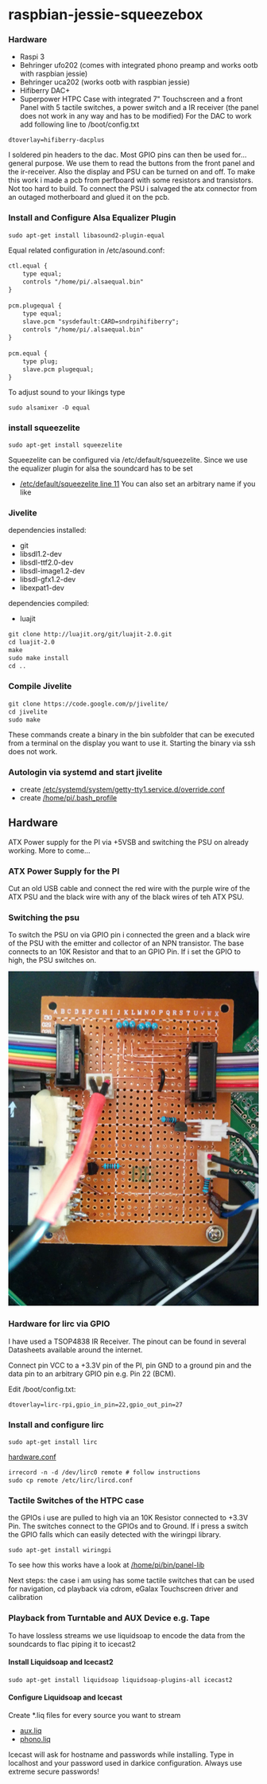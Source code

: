 # raspbian-jessie-squeezebox

### Hardware
* Raspi 3
* Behringer ufo202 (comes with integrated phono preamp and works ootb with raspbian jessie)
* Behringer uca202 (works ootb with raspbian jessie)
* Hifiberry DAC+
* Superpower HTPC Case with integrated 7" Touchscreen and a front Panel with 5 tactile switches, a power switch and a IR receiver (the panel does not work in any way and has to be modified)
For the DAC to work add following line to /boot/config.txt
```
dtoverlay=hifiberry-dacplus
```
I soldered pin headers to the dac. Most GPIO pins can then be used for... general purpose. We use them to read the buttons from the front panel and the ir-receiver. Also the display and PSU can be turned on and off. To make this work i made a pcb from perfboard with some resistors and transistors. Not too hard to build. To connect the PSU i salvaged the atx connector from an outaged motherboard and glued it on the pcb.

### Install and Configure Alsa Equalizer Plugin
```
sudo apt-get install libasound2-plugin-equal
```
Equal related configuration in /etc/asound.conf:
```
ctl.equal {
	type equal;
	controls "/home/pi/.alsaequal.bin"
}
 
pcm.plugequal {
	type equal;
	slave.pcm "sysdefault:CARD=sndrpihifiberry";
	controls "/home/pi/.alsaequal.bin"
}
 
pcm.equal {
	type plug;
	slave.pcm plugequal;
}
```

To adjust sound to your likings type
```
sudo alsamixer -D equal
```
### install squeezelite
```
sudo apt-get install squeezelite
```
Squeezelite can be configured via /etc/default/squeezelite. Since we use the equalizer plugin for alsa the soundcard has to be set
* [/etc/default/squeezelite line 11](https://github.com/hannemann/raspbian-jessie-squeezebox/blob/master/etc/default/squeezelite#L11)
You can also set an arbitrary name if you like

### Jivelite
dependencies installed:
* git
* libsdl1.2-dev
* libsdl-ttf2.0-dev
* libsdl-image1.2-dev
* libsdl-gfx1.2-dev
* libexpat1-dev

dependencies compiled:
* luajit
```
git clone http://luajit.org/git/luajit-2.0.git
cd luajit-2.0
make
sudo make install
cd ..
```

### Compile Jivelite
```
git clone https://code.google.com/p/jivelite/
cd jivelite
sudo make
```
These commands create a binary in the bin subfolder that can be executed from a terminal on the display you want to use it. Starting the binary via ssh does not work.

### Autologin via systemd and start jivelite
* create [/etc/systemd/system/getty-tty1.service.d/override.conf](https://github.com/hannemann/raspbian-jessie-squeezebox/blob/master/etc/systemd/system/getty-tty1.service.d/override.conf)
* create [/home/pi/.bash_profile](https://github.com/hannemann/raspbian-jessie-squeezebox/blob/master/home/pi/.bash_profile)

## Hardware
ATX Power supply for the PI via +5VSB and switching the PSU on already working. More to come...
### ATX Power Supply for the PI
Cut an old USB cable and connect the red wire with the purple wire of the ATX PSU and the black wire with any of the black wires of teh ATX PSU.
### Switching the psu
To switch the PSU on via GPIO pin i connected the green and a black wire of the PSU with the emitter and collector of an NPN transistor. The base connects to an 10K Resistor and that to an GPIO Pin. If i set the GPIO to high, the PSU switches on.

![perfboard](/images/IMG_20170215_102619.jpg)

### Hardware for lirc via GPIO
I have used a TSOP4838 IR Receiver. The pinout can be found in several Datasheets available around the internet.

Connect pin VCC to a +3.3V pin of the PI, pin GND to a ground pin and the data pin to an arbitrary GPIO pin e.g. Pin 22 (BCM).

Edit /boot/config.txt:
```
dtoverlay=lirc-rpi,gpio_in_pin=22,gpio_out_pin=27
```

### Install and configure lirc
```
sudo apt-get install lirc
```
[hardware.conf](https://github.com/hannemann/raspbian-jessie-squeezebox/blob/master/etc/lirc/hardware.conf)
```
irrecord -n -d /dev/lirc0 remote # follow instructions
sudo cp remote /etc/lirc/lircd.conf
```
### Tactile Switches of the HTPC case
the GPIOs i use are pulled to high via an 10K Resistor connected to +3.3V Pin. The switches connect to the GPIOs and to Ground. If i press a switch the GPIO falls which can easily detected with the wiringpi library.
```
sudo apt-get install wiringpi
```
To see how this works have a look at [/home/pi/bin/panel-lib](https://github.com/hannemann/raspbian-jessie-squeezebox/blob/master/home/pi/bin/panel-lib)

Next steps: the case i am using has some tactile switches that can be used for navigation, cd playback via cdrom, eGalax Touchscreen driver and calibration

### Playback from Turntable and AUX Device e.g. Tape
To have lossless streams we use liquidsoap to encode the data from the soundcards to flac piping it to icecast2

#### Install Liquidsoap and Icecast2
```
sudo apt-get install liquidsoap liquidsoap-plugins-all icecast2
```
#### Configure Liquidsoap and Icecast
Create *.liq files for every source you want to stream
* [aux.liq](https://github.com/hannemann/raspbian-jessie-squeezebox/blob/master/etc/liquidsoap/aux.liq)
* [phono.liq](https://github.com/hannemann/raspbian-jessie-squeezebox/blob/master/etc/liquidsoap/phono.liq)

Icecast will ask for hostname and passwords while installing. Type in localhost and your password used in darkice configuration. Always use extreme secure passwords!


